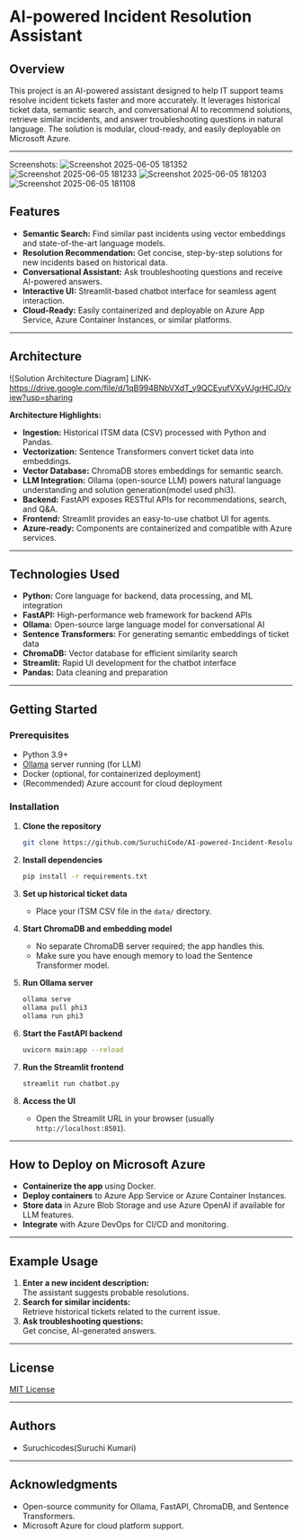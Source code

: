 # AI-powered Incident Resolution Assistant

## Overview

This project is an AI-powered assistant designed to help IT support teams resolve incident tickets faster and more accurately. It leverages historical ticket data, semantic search, and conversational AI to recommend solutions, retrieve similar incidents, and answer troubleshooting questions in natural language. The solution is modular, cloud-ready, and easily deployable on Microsoft Azure.

---
Screenshots:
![Screenshot 2025-06-05 181352](https://github.com/user-attachments/assets/c4326063-33a9-4913-b6e2-63ba45671690)
![Screenshot 2025-06-05 181233](https://github.com/user-attachments/assets/c3955810-aea0-498d-bf29-6251b8e15999)
![Screenshot 2025-06-05 181203](https://github.com/user-attachments/assets/7aa87810-d41d-4a6b-bb76-7b16cd0a70d2)
![Screenshot 2025-06-05 181108](https://github.com/user-attachments/assets/59b83acb-c382-47f3-a0e4-80faddbeba9e)


## Features

- **Semantic Search:** Find similar past incidents using vector embeddings and state-of-the-art language models.
- **Resolution Recommendation:** Get concise, step-by-step solutions for new incidents based on historical data.
- **Conversational Assistant:** Ask troubleshooting questions and receive AI-powered answers.
- **Interactive UI:** Streamlit-based chatbot interface for seamless agent interaction.
- **Cloud-Ready:** Easily containerized and deployable on Azure App Service, Azure Container Instances, or similar platforms.

---

## Architecture

![Solution Architecture Diagram] 
LINK- https://drive.google.com/file/d/1qB994BNbVXdT_y9QCEyufVXyVJgrHCJO/view?usp=sharing

**Architecture Highlights:**
- **Ingestion:** Historical ITSM data (CSV) processed with Python and Pandas.
- **Vectorization:** Sentence Transformers convert ticket data into embeddings.
- **Vector Database:** ChromaDB stores embeddings for semantic search.
- **LLM Integration:** Ollama (open-source LLM) powers natural language understanding and solution generation(model used phi3).
- **Backend:** FastAPI exposes RESTful APIs for recommendations, search, and Q&A.
- **Frontend:** Streamlit provides an easy-to-use chatbot UI for agents.
- **Azure-ready:** Components are containerized and compatible with Azure services.

---

## Technologies Used

- **Python:** Core language for backend, data processing, and ML integration
- **FastAPI:** High-performance web framework for backend APIs
- **Ollama:** Open-source large language model for conversational AI
- **Sentence Transformers:** For generating semantic embeddings of ticket data
- **ChromaDB:** Vector database for efficient similarity search
- **Streamlit:** Rapid UI development for the chatbot interface
- **Pandas:** Data cleaning and preparation

---

## Getting Started

### Prerequisites

- Python 3.9+
- [Ollama](https://ollama.com/) server running (for LLM)
- Docker (optional, for containerized deployment)
- (Recommended) Azure account for cloud deployment

### Installation

1. **Clone the repository**
   ```bash
   git clone https://github.com/SuruchiCode/AI-powered-Incident-Resolution-Assistant.git
   ```

2. **Install dependencies**
   ```bash
   pip install -r requirements.txt
   ```

3. **Set up historical ticket data**
   - Place your ITSM CSV file in the `data/` directory.

4. **Start ChromaDB and embedding model**
   - No separate ChromaDB server required; the app handles this.
   - Make sure you have enough memory to load the Sentence Transformer model.

5. **Run Ollama server**
   ```bash
   ollama serve
   ollama pull phi3
   ollama run phi3
   ```

6. **Start the FastAPI backend**
   ```bash
   uvicorn main:app --reload
   ```

7. **Run the Streamlit frontend**
   ```bash
   streamlit run chatbot.py
   ```

8. **Access the UI**
   - Open the Streamlit URL in your browser (usually `http://localhost:8501`).

---

## How to Deploy on Microsoft Azure

- **Containerize the app** using Docker.
- **Deploy containers** to Azure App Service or Azure Container Instances.
- **Store data** in Azure Blob Storage and use Azure OpenAI if available for LLM features.
- **Integrate** with Azure DevOps for CI/CD and monitoring.

---

## Example Usage

1. **Enter a new incident description:**  
   The assistant suggests probable resolutions.
2. **Search for similar incidents:**  
   Retrieve historical tickets related to the current issue.
3. **Ask troubleshooting questions:**  
   Get concise, AI-generated answers.

---

## License

[MIT License](LICENSE)

---

## Authors

- Suruchicodes(Suruchi Kumari)

---

## Acknowledgments

- Open-source community for Ollama, FastAPI, ChromaDB, and Sentence Transformers.
- Microsoft Azure for cloud platform support.
